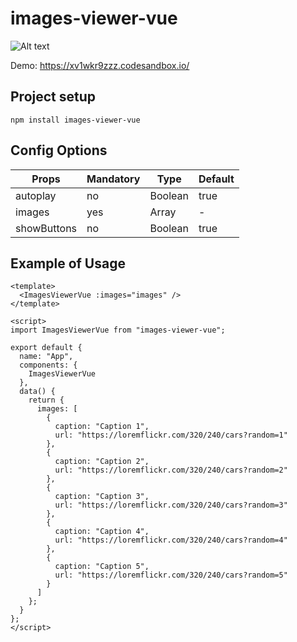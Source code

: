 # images-viewer-vue

![Alt text](https://i.screenshot.net/qyxyphg "screenshot")

Demo: https://xv1wkr9zzz.codesandbox.io/

## Project setup
```
npm install images-viewer-vue
```

## Config Options

| Props       | Mandatory | Type    | Default |
|-------------|-----------|---------|---------|
| autoplay    | no        | Boolean | true    |
| images      | yes       | Array   | -       |
| showButtons | no        | Boolean | true    |

## Example of Usage

```
<template>
  <ImagesViewerVue :images="images" />
</template>

<script>
import ImagesViewerVue from "images-viewer-vue";

export default {
  name: "App",
  components: {
    ImagesViewerVue
  },
  data() {
    return {
      images: [
        {
          caption: "Caption 1",
          url: "https://loremflickr.com/320/240/cars?random=1"
        },
        {
          caption: "Caption 2",
          url: "https://loremflickr.com/320/240/cars?random=2"
        },
        {
          caption: "Caption 3",
          url: "https://loremflickr.com/320/240/cars?random=3"
        },
        {
          caption: "Caption 4",
          url: "https://loremflickr.com/320/240/cars?random=4"
        },
        {
          caption: "Caption 5",
          url: "https://loremflickr.com/320/240/cars?random=5"
        }
      ]
    };
  }
};
</script>
```